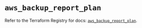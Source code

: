 # `aws_backup_report_plan`

Refer to the Terraform Registry for docs: [`aws_backup_report_plan`](https://registry.terraform.io/providers/hashicorp/aws/5.77.0/docs/resources/backup_report_plan).
